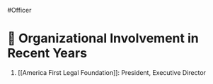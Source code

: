 #Officer 
# 💼 Organizational Involvement in Recent Years

1. [[America First Legal Foundation]]: President, Executive Director